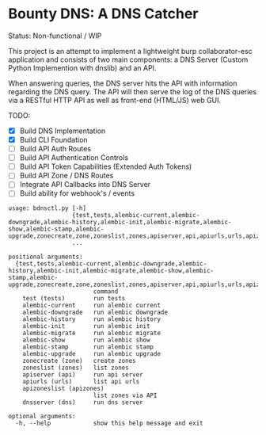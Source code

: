 # Bounty DNS: A DNS Catcher

Status: Non-functional / WIP

This project is an attempt to implement a lightweight burp collaborator-esc application and consists of two main components: a DNS Server (Custom Python Implemention with dnslib) and an API.

When answering queries, the DNS server hits the API with information regarding the DNS query. The API will then serve the log of the DNS queries via a RESTful HTTP API as well as front-end (HTML/JS) web GUI.

TODO:
- [x] Build DNS Implementation
- [x] Build CLI Foundation
- [ ] Build API Auth Routes
- [ ] Build API Authentication Controls
- [ ] Build API Token Capabilities (Extended Auth Tokens)
- [ ] Build API Zone / DNS Routes
- [ ] Integrate API Callbacks into DNS Server
- [ ] Build ability for webhook's / events

```
usage: bdnsctl.py [-h]
                  {test,tests,alembic-current,alembic-downgrade,alembic-history,alembic-init,alembic-migrate,alembic-show,alembic-stamp,alembic-upgrade,zonecreate,zone,zoneslist,zones,apiserver,api,apiurls,urls,apizoneslist,apizones,dnsserver,dns}
                  ...

positional arguments:
  {test,tests,alembic-current,alembic-downgrade,alembic-history,alembic-init,alembic-migrate,alembic-show,alembic-stamp,alembic-upgrade,zonecreate,zone,zoneslist,zones,apiserver,api,apiurls,urls,apizoneslist,apizones,dnsserver,dns}
                        command
    test (tests)        run tests
    alembic-current     run alembic current
    alembic-downgrade   run alembic downgrade
    alembic-history     run alembic history
    alembic-init        run alembic init
    alembic-migrate     run alembic migrate
    alembic-show        run alembic show
    alembic-stamp       run alembic stamp
    alembic-upgrade     run alembic upgrade
    zonecreate (zone)   create zones
    zoneslist (zones)   list zones
    apiserver (api)     run api server
    apiurls (urls)      list api urls
    apizoneslist (apizones)
                        list zones via API
    dnsserver (dns)     run dns server

optional arguments:
  -h, --help            show this help message and exit

 ```
